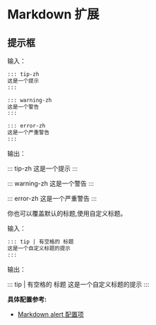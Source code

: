 # Markdown 扩展

## 提示框

输入：

```markdown
::: tip-zh
这是一个提示
:::

::: warning-zh
这是一个警告
:::

::: error-zh
这是一个严重警告
:::
```

输出：

::: tip-zh
这是一个提示
:::

::: warning-zh
这是一个警告
:::

::: error-zh
这是一个严重警告
:::

你也可以覆盖默认的标题,使用自定义标题。

输入：

```markdown
::: tip | 有空格的 标题
这是一个自定义标题的提示
:::
```

输出：

::: tip | 有空格的 标题
这是一个自定义标题的提示
:::

**具体配置参考:**

- [Markdown alert 配置项](../config/#alert)
